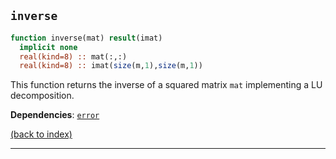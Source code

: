 
## ```inverse```

```fortran
function inverse(mat) result(imat)
  implicit none
  real(kind=8) :: mat(:,:)
  real(kind=8) :: imat(size(m,1),size(m,1))
```

This function returns the inverse of a squared matrix ```mat``` implementing a LU decomposition.

**Dependencies**: [```error```](error.md)

[(back to index)](../index.md)

---